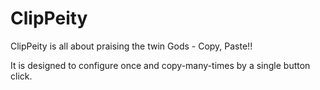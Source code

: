 # ClipPeity
ClipPeity is all about praising the twin Gods - Copy, Paste!!

It is designed to configure once and copy-many-times by a single button click.

